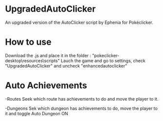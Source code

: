 # UpgradedAutoClicker
An upgraded version of the AutoClicker script by Ephenia for Pokéclicker.


# How to use
Download the .js and place it in the folder : "pokeclicker-desktop\resources\scripts"
Lauch the game and go to settings, check "UpgradedAutoClicker" and uncheck "enhancedautoclicker"


# Auto Achievements

-Routes
Seek which route has achievements to do and move the player to it.

-Dungeons
Sek which dungeon has achievements to do, move the player to it and toggle Auto Dungeon ON